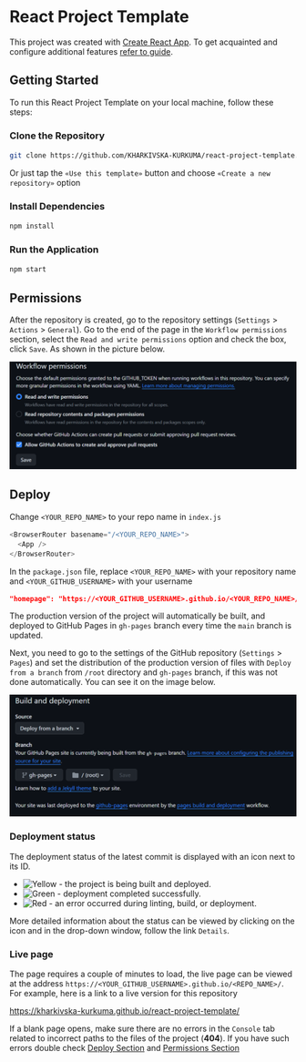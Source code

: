 # React Project Template

This project was created with
[Create React App](https://create-react-app.dev/). To get
acquainted and configure additional features
[refer to guide](https://create-react-app.dev/docs/getting-started/).

## Getting Started

To run this React Project Template on your local machine, follow these steps:

### Clone the Repository

```bash
git clone https://github.com/KHARKIVSKA-KURKUMA/react-project-template.git
```

Or just tap the `«Use this template»` button and choose
`«Create a new repository»` option

### Install Dependencies

```bash
npm install
```

### Run the Application

```bash
npm start
```

<a id="permissions"></a>

## Permissions

After the repository is created, go to the repository settings (`Settings` > `Actions` > `General`).
Go to the end of the page in the `Workflow permissions` section, select the `Read and write permissions` option and check the box, click `Save`. As shown in the picture below.

![GitHub Pages permissions](./public/assets/repo-permissions.png)

<a id="deploy"></a>

## Deploy

Change `<YOUR_REPO_NAME>` to your repo name in `index.js`

```js
<BrowserRouter basename="/<YOUR_REPO_NAME>">
  <App />
</BrowserRouter>
```

In the `package.json` file, replace `<YOUR_REPO_NAME>` with your repository name and `<YOUR_GITHUB_USERNAME>` with your username

```json
"homepage": "https://<YOUR_GITHUB_USERNAME>.github.io/<YOUR_REPO_NAME>/",
```

The production version of the project will automatically be built, and
deployed to GitHub Pages in `gh-pages` branch every time the `main` branch
is updated.

Next, you need to go to the settings of the GitHub repository (`Settings` >
`Pages`) and set the distribution of the production version of files with `Deploy from a branch` from `/root` directory and `gh-pages` branch, if this was not done automatically. You can see it on the image below.

![GitHub Pages settings](./public/assets/repo-settings.png)

### Deployment status

The deployment status of the latest commit is displayed with an icon next to its
ID.

- ![Yellow](https://via.placeholder.com/15/9e6a03/000000?text=+) - the project is being built and deployed.
- ![Green](https://via.placeholder.com/15/3fb950/000000?text=+) - deployment completed successfully.
- ![Red](https://via.placeholder.com/15/f85149/000000?text=+) - an error occurred during linting, build, or deployment.

More detailed information about the status can be viewed by clicking on the
icon and in the drop-down window, follow the link `Details`.

### Live page

The page requires a couple of minutes to load, the live page can be viewed at the
address `https://<YOUR_GITHUB_USERNAME>.github.io/<REPO_NAME>/`. For example, here is a link
to a live version for this repository

https://kharkivska-kurkuma.github.io/react-project-template/

If a blank page opens, make sure there are no errors in the `Console` tab
related to incorrect paths to the files of the project (**404**). If you have such errors double check [Deploy Section](#deploy) and [Permissions Section](#permissions)
